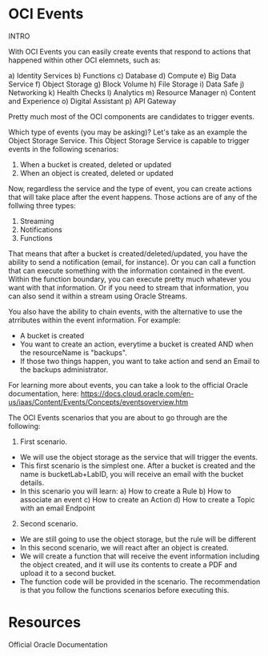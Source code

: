 # OCI Events
INTRO

With OCI Events you can easily create events that respond to actions that happened within other OCI elemnets, such as:

a) Identity Services
b) Functions
c) Database
d) Compute
e) Big Data Service
f) Object Storage
g) Block Volume 
h) File Storage
i) Data Safe
j) Networking
k) Health Checks
l) Analytics
m) Resource Manager
n) Content and Experience
o) Digital Assistant
p) API Gateway

Pretty much most of the OCI components are candidates to trigger events.

Which type of events (you may be asking)? Let's take as an example the Object Storage Service. This Object Storage Service is capable to trigger events in the following scenarios:

1. When a bucket is created, deleted or updated
2. When an object is created, deleted or updated

Now, regardless the service and the type of event, you can create actions that will take place after the event happens. Those actions are of any of the follwing three types:

1. Streaming
2. Notifications
3. Functions

That means that after a bucket is created/deleted/updated, you have the ability to send a notification (email, for instance). Or you can call a function that can execute something with the information contained in the event. Within the function boundary, you can execute pretty much whatever you want with that information.
Or if you need to stream that information, you can also send it within a stream using Oracle Streams.

You also have the ability to chain events, with the alternative to use the atrributes within the event information. For example:
- A bucket is created
- You want to create an action, everytime a bucket is created AND when the resourceName is "backups". 
- If those two things happen, you want to take action and send an Email to the backups administrator.

For learning more about events, you can take a look to the official Oracle documentation, here: https://docs.cloud.oracle.com/en-us/iaas/Content/Events/Concepts/eventsoverview.htm

The OCI Events scenarios that you are about to go through are the following:

1. First scenario.
- We will use the object storage as the service that will trigger the events.
- This first scenario is the simplest one. After a bucket is created and the name is bucketLab+LabID, you will receive an email with the bucket details.
- In this scenario you will learn:
	a) How to create a Rule
	b) How to associate an event
	c) How to create an Action
	d) How to create a Topic with an email Endpoint

2. Second scenario.
- We are still going to use the object storage, but the rule will be different
- In this second scenario, we will react after an object is created. 
- We will create a function that will receive the event information including the object created, and it will use its contents to create a PDF and upload it to a second bucket.
- The function code will be provided in the scenario. The recommendation is that you follow the functions scenarios before executing this.

# Resources

Official Oracle Documentation 